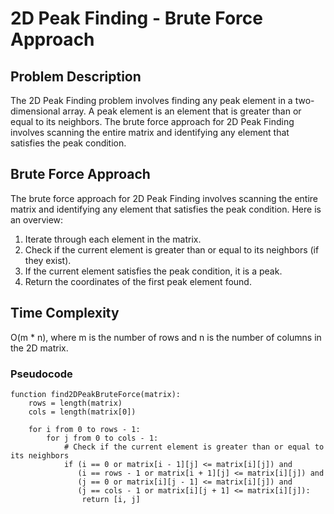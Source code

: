# 2D Peak Finding - Brute Force Approach

## Problem Description

The 2D Peak Finding problem involves finding any peak element in a two-dimensional array. A peak element is an element that is greater than or equal to its neighbors. The brute force approach for 2D Peak Finding involves scanning the entire matrix and identifying any element that satisfies the peak condition.

## Brute Force Approach

The brute force approach for 2D Peak Finding involves scanning the entire matrix and identifying any element that satisfies the peak condition. Here is an overview:

1. Iterate through each element in the matrix.
2. Check if the current element is greater than or equal to its neighbors (if they exist).
3. If the current element satisfies the peak condition, it is a peak.
4. Return the coordinates of the first peak element found.

## Time Complexity
O(m * n), where m is the number of rows and n is the number of columns in the 2D matrix.

### Pseudocode

```plaintext
function find2DPeakBruteForce(matrix):
    rows = length(matrix)
    cols = length(matrix[0])
    
    for i from 0 to rows - 1:
        for j from 0 to cols - 1:
            # Check if the current element is greater than or equal to its neighbors
            if (i == 0 or matrix[i - 1][j] <= matrix[i][j]) and
               (i == rows - 1 or matrix[i + 1][j] <= matrix[i][j]) and
               (j == 0 or matrix[i][j - 1] <= matrix[i][j]) and
               (j == cols - 1 or matrix[i][j + 1] <= matrix[i][j]):
                return [i, j]
